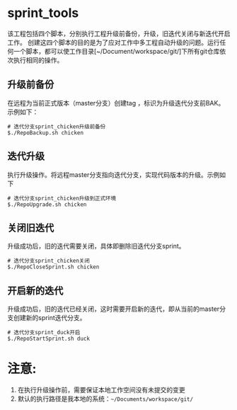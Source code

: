 # sprint_tools
该工程包括四个脚本，分别执行工程升级前备份，升级，旧迭代关闭与新迭代开启工作。
创建这四个脚本的目的是为了应对工作中多工程自动升级的问题。运行任何一个脚本，都可以使工作目录[~/Document/workspace/git/]下所有git仓库依次执行相同的操作。
## 升级前备份
在远程为当前正式版本（master分支）创建tag ，标识为升级迭代分支前BAK。示例如下：
```shell script
# 迭代分支sprint_chicken升级前备份
$./RepoBackup.sh chicken

```

## 迭代升级
执行升级操作。将远程master分支指向迭代分支，实现代码版本的升级。示例如下
```shell script
# 迭代分支sprint_chicken升级到正式环境
$./RepoUpgrade.sh chicken

```

## 关闭旧迭代
升级成功后，旧的迭代需要关闭，具体即删除旧迭代分支sprint。
```shell script
# 迭代分支sprint_chicken关闭
$./RepoCloseSprint.sh chicken

```

## 开启新的迭代
升级成功后，旧的迭代已经关闭，这时需要开启新的迭代，即从当前的master分支创建新的sprint迭代分支。
```shell script
# 迭代分支sprint_duck开启
$./RepoStartSprint.sh duck

```

# 注意:
1. 在执行升级操作前，需要保证本地工作空间没有未提交的变更
2. 默认的执行路径是我本地的系统：`~/Documents/workspace/git/`
